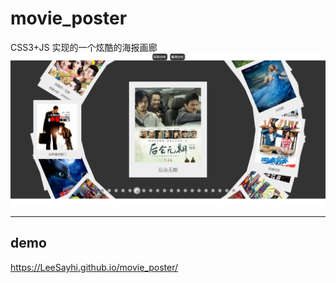# movie_poster
CSS3+JS 实现的一个炫酷的海报画廊                               
![](https://github.com/LeeSayhi/movie_poster/blob/master/images/movie_poster.png)
                   
   ---                    
 ## demo                                
 <https://LeeSayhi.github.io/movie_poster/>
 

